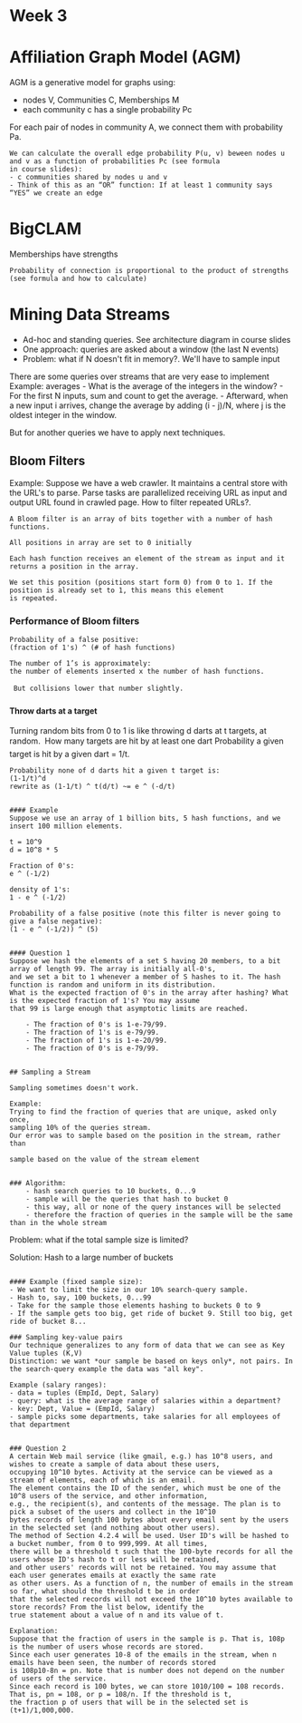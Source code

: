 Week 3
======

# Affiliation Graph Model (AGM)

AGM is a generative model for graphs using:
- nodes V, Communities C, Memberships M
- each community c has a single probability Pc

For each pair of nodes in community A, we connect them with probability Pa.

```
We can calculate the overall edge probability P(u, v) beween nodes u and v as a function of probabilities Pc (see formula
in course slides):
- c communities shared by nodes u and v
- Think of this as an “OR” function: If at least 1 community says “YES” we create an edge
```

# BigCLAM
Memberships have strengths

```
Probability of connection is proportional to the product of strengths (see formula and how to calculate)
```


# Mining Data Streams

- Ad-hoc and standing queries. See architecture diagram in course slides
- One approach: queries are asked about a window (the last N events)
- Problem: what if N doesn't fit in memory?. We'll have to sample input

There are some queries over streams that are very ease to implement
Example: averages
    - What is the average of the integers in the window?
    - For the first N inputs, sum and count to get the average.
    - Afterward, when a new input i arrives, change the average by adding (i - j)/N, where j is the oldest integer in the window.

But for another queries we have to apply next techniques.

## Bloom Filters

Example: Suppose we have a web crawler. It maintains a central store with the URL's to parse. Parse tasks are parallelized
receiving URL as input and output URL found in crawled page. How to filter repeated URLs?.

```
A Bloom filter is an array of bits together with a number of hash functions.

All positions in array are set to 0 initially

Each hash function receives an element of the stream as input and it returns a position in the array.

We set this position (positions start form 0) from 0 to 1. If the position is already set to 1, this means this element
is repeated.

```

### Performance of Bloom filters

```
Probability of a false positive:
(fraction of 1's) ^ (# of hash functions)

The number of 1’s is approximately:
the number of elements inserted x the number of hash functions.

 But collisions lower that number slightly.
```

#### Throw darts at a target
Turning random bits from 0 to 1 is like throwing d darts at t targets, at random.  How many targets are hit by at least one dart
Probability a given target is hit by a given dart = 1/t.

```
Probability none of d darts hit a given t target is:
(1-1/t)^d
rewrite as (1-1/t) ^ t(d/t) ~= e ^ (-d/t)


#### Example
Suppose we use an array of 1 billion bits, 5 hash functions, and we insert 100 million elements.

t = 10^9
d = 10^8 * 5

Fraction of 0's:
e ^ (-1/2)

density of 1's:
1 - e ^ (-1/2)

Probability of a false positive (note this filter is never going to give a false negative):
(1 - e ^ (-1/2)) ^ (5)


#### Question 1
Suppose we hash the elements of a set S having 20 members, to a bit array of length 99. The array is initially all-0's,
and we set a bit to 1 whenever a member of S hashes to it. The hash function is random and uniform in its distribution.
What is the expected fraction of 0's in the array after hashing? What is the expected fraction of 1's? You may assume
that 99 is large enough that asymptotic limits are reached.

	- The fraction of 0's is 1-e-79/99.
	- The fraction of 1's is e-79/99.
    - The fraction of 1's is 1-e-20/99.
	- The fraction of 0's is e-79/99.


## Sampling a Stream

Sampling sometimes doesn't work.

Example:
Trying to find the fraction of queries that are unique, asked only once,
sampling 10% of the queries stream.
Our error was to sample based on the position in the stream, rather than

```
    sample based on the value of the stream element
```

### Algorithm:
    - hash search queries to 10 buckets, 0...9
    - sample will be the queries that hash to bucket 0
    - this way, all or none of the query instances will be selected
    - therefore the fraction of queries in the sample will be the same than in the whole stream

```
Problem: what if the total sample size is limited?

Solution:
Hash to a large number of buckets
```

#### Example (fixed sample size):
- We want to limit the size in our 10% search-query sample.
- Hash to, say, 100 buckets, 0...99
- Take for the sample those elements hashing to buckets 0 to 9
- If the sample gets too big, get ride of bucket 9. Still too big, get ride of bucket 8...

### Sampling key-value pairs
Our technique generalizes to any form of data that we can see as Key Value tuples (K,V)
Distinction: we want *our sample be based on keys only*, not pairs. In the search-query example the data was "all key".

Example (salary ranges):
- data = tuples (EmpId, Dept, Salary)
- query: what is the average range of salaries within a department?
- key: Dept, Value = (EmpId, Salary)
- sample picks some departments, take salaries for all employees of that department


### Question 2
A certain Web mail service (like gmail, e.g.) has 10^8 users, and wishes to create a sample of data about these users,
occupying 10^10 bytes. Activity at the service can be viewed as a stream of elements, each of which is an email.
The element contains the ID of the sender, which must be one of the 10^8 users of the service, and other information,
e.g., the recipient(s), and contents of the message. The plan is to pick a subset of the users and collect in the 10^10
bytes records of length 100 bytes about every email sent by the users in the selected set (and nothing about other users).
The method of Section 4.2.4 will be used. User ID's will be hashed to a bucket number, from 0 to 999,999. At all times,
there will be a threshold t such that the 100-byte records for all the users whose ID's hash to t or less will be retained,
and other users' records will not be retained. You may assume that each user generates emails at exactly the same rate
as other users. As a function of n, the number of emails in the stream so far, what should the threshold t be in order
that the selected records will not exceed the 10^10 bytes available to store records? From the list below, identify the
true statement about a value of n and its value of t.

Explanation:
Suppose that the fraction of users in the sample is p. That is, 108p is the number of users whose records are stored.
Since each user generates 10-8 of the emails in the stream, when n emails have been seen, the number of records stored
is 108p10-8n = pn. Note that is number does not depend on the number of users of the service.
Since each record is 100 bytes, we can store 1010/100 = 108 records. That is, pn = 108, or p = 108/n. If the threshold is t,
the fraction p of users that will be in the selected set is (t+1)/1,000,000.




